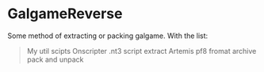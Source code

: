 # GalgameReverse
Some method of extracting or packing galgame. 
With the list: 
> My util scipts 
> Onscripter .nt3 script extract 
> Artemis pf8 fromat archive pack and unpack 
